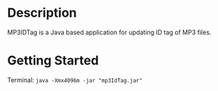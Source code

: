 # Description

MP3IDTag is a Java based application for updating ID tag of MP3 files.

# Getting Started

Terminal: `java -Xmx4096m -jar "mp3IdTag.jar"`
